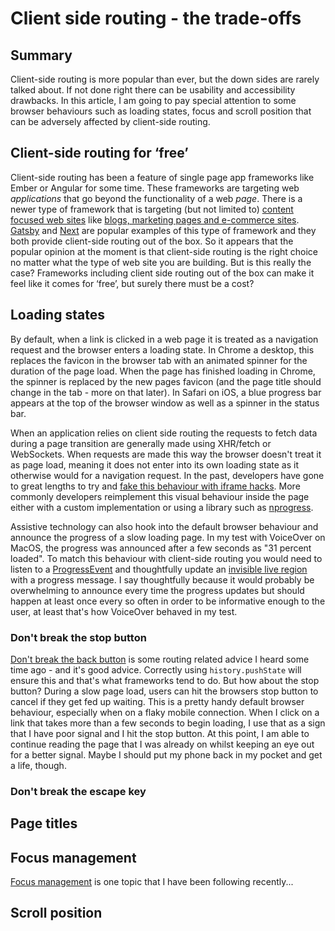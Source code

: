 # Client side routing - the trade-offs

## Summary
Client-side routing is more popular than ever, but the down sides are rarely talked about. If not done right there can be usability and accessibility drawbacks. In this article, I am going to pay special attention to some browser behaviours such as loading states, focus and scroll position that can be adversely affected by client-side routing.

## Client-side routing for ‘free’

Client-side routing has been a feature of single page app frameworks like Ember or Angular for some time. These frameworks are targeting  web _applications_ that go beyond the functionality of a web _page_. There is a newer type of framework that is targeting (but not limited to) [content focused web sites](https://www.gatsbyjs.org/showcase/) like [blogs, marketing pages and e-commerce sites](https://nextjs.org/showcase/). [Gatsby](https://www.gatsbyjs.org/docs/gatsby-link/) and [Next](https://github.com/zeit/next.js/#routing) are popular examples of this type of framework and they both provide client-side routing out of the box. So it appears that the popular opinion at the moment is that client-side routing is the right choice no matter what the type of web site you are building. But is this really the case? Frameworks including client side routing out of the box can make it feel like it comes for ‘free’, but surely there must be a cost? 

## Loading states

By default, when a link is clicked in a web page it is treated as a navigation request and the browser enters a loading state. In Chrome a desktop, this replaces the favicon in the browser tab with an animated spinner for the duration of the page load. When the page has finished loading in Chrome, the spinner is replaced by the new pages favicon (and the page title should change in the tab - more on that later). In Safari on iOS, a blue progress bar appears at the top of the browser window as well as a spinner in the status bar.

When an application relies on client side routing the requests to fetch data during a page transition are generally made using XHR/fetch or WebSockets. When requests are made this way the browser doesn't treat it as page load, meaning it does not enter into its own loading state as it otherwise would for a navigation request. In the past, developers have gone to great lengths to try and [fake this behaviour with iframe hacks](https://stackoverflow.com/questions/1918218/how-to-have-ajax-trigger-the-browsers-loading-indicator). More commonly developers reimplement this visual behaviour inside the page either with a custom implementation or using a library such as [nprogress](http://ricostacruz.com/nprogress/).

Assistive technology can also hook into the default browser behaviour and announce the progress of a slow loading page. In my test with VoiceOver on MacOS, the progress was announced after a few seconds as "31 percent loaded". To match this behaviour with client-side routing you would need to listen to a [ProgressEvent](https://developer.mozilla.org/en-US/docs/Web/API/ProgressEvent) and thoughtfully update an [invisible live region](https://inclusive-components.design/notifications/#invisibleliveregions) with a progress message. I say thoughtfully because it would probably be overwhelming to announce every time the progress updates but should happen at least once every so often in order to be informative enough to the user, at least that's how VoiceOver behaved in my test.

### Don't break the stop button

[Don't break the back button](https://ux.stackexchange.com/questions/42392/does-dont-break-the-back-button-apply-to-web-applications) is some routing related advice I heard some time ago - and it's good advice. Correctly using `history.pushState` will ensure this and that's what frameworks tend to do. But how about the stop button? During a slow page load, users can hit the browsers stop button to cancel if they get fed up waiting. This is a pretty handy default browser behaviour, especially when on a flaky mobile connection. When I click on a link that takes more than a few seconds to begin loading, I use that as a sign that I have poor signal and I hit the stop button. At this point, I am able to continue reading the page that I was already on whilst keeping an eye out for a better signal. Maybe I should put my phone back in my pocket and get a life, though.

### Don't break the escape key

## Page titles

## Focus management
[Focus management](https://www.smashingmagazine.com/2015/05/client-rendered-accessibility/#focus-management) is one topic that I have been following recently...

## Scroll position
